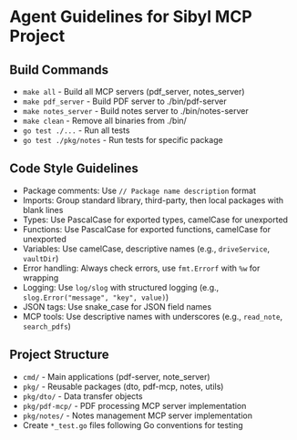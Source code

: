 # Agent Guidelines for Sibyl MCP Project

## Build Commands
- `make all` - Build all MCP servers (pdf_server, notes_server)
- `make pdf_server` - Build PDF server to ./bin/pdf-server  
- `make notes_server` - Build notes server to ./bin/notes-server
- `make clean` - Remove all binaries from ./bin/
- `go test ./...` - Run all tests
- `go test ./pkg/notes` - Run tests for specific package

## Code Style Guidelines
- Package comments: Use `// Package name description` format
- Imports: Group standard library, third-party, then local packages with blank lines
- Types: Use PascalCase for exported types, camelCase for unexported
- Functions: Use PascalCase for exported functions, camelCase for unexported
- Variables: Use camelCase, descriptive names (e.g., `driveService`, `vaultDir`)
- Error handling: Always check errors, use `fmt.Errorf` with `%w` for wrapping
- Logging: Use `log/slog` with structured logging (e.g., `slog.Error("message", "key", value)`)
- JSON tags: Use snake_case for JSON field names
- MCP tools: Use descriptive names with underscores (e.g., `read_note`, `search_pdfs`)

## Project Structure
- `cmd/` - Main applications (pdf-server, note_server)
- `pkg/` - Reusable packages (dto, pdf-mcp, notes, utils)
- `pkg/dto/` - Data transfer objects
- `pkg/pdf-mcp/` - PDF processing MCP server implementation
- `pkg/notes/` - Notes management MCP server implementation
- Create `*_test.go` files following Go conventions for testing